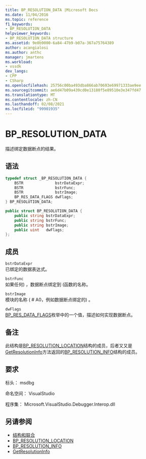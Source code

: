 ```yaml
---
title: BP_RESOLUTION_DATA |Microsoft Docs
ms.date: 11/04/2016
ms.topic: reference
f1_keywords:
- BP_RESOLUTION_DATA
helpviewer_keywords:
- BP_RESOLUTION_DATA structure
ms.assetid: 9e0b9000-6a84-47b9-b07a-367a75764389
author: acangialosi
ms.author: anthc
manager: jmartens
ms.workload:
- vssdk
dev_langs:
- CPP
- CSharp
ms.openlocfilehash: 25756c00ba493dba866ab70693e69971333ae9ee
ms.sourcegitcommit: ae6d47b09a439cd0e13180f5e89510e3e347fd47
ms.translationtype: MT
ms.contentlocale: zh-CN
ms.lasthandoff: 02/08/2021
ms.locfileid: "99901935"
---
```

# <a name="bp_resolution_data"></a>BP_RESOLUTION_DATA
描述绑定数据断点的结果。

## <a name="syntax"></a>语法

```cpp
typedef struct _BP_RESOLUTION_DATA {
    BSTR              bstrDataExpr;
    BSTR              bstrFunc;
    BSTR              bstrImage;
    BP_RES_DATA_FLAGS dwFlags;
} BP_RESOLUTION_DATA;
```

```csharp
public struct BP_RESOLUTION_DATA {
    public string bstrDataExpr;
    public string bstrFunc;
    public string bstrImage;
    public uint   dwFlags;
};
```

## <a name="members"></a>成员
`bstrDataExpr`\
已绑定的数据表达式。

`bstrFunc`\
如果任何) ，数据断点绑定到 (函数的名称。

`bstrImage`\
模块的名称 ( # A0，例如数据断点绑定的) 。

`dwFlags`\
[BP_RES_DATA_FLAGS](../../../extensibility/debugger/reference/bp-res-data-flags.md)枚举中的一个值，描述如何实现数据断点。

## <a name="remarks"></a>备注
此结构是[BP_RESOLUTION_LOCATION](../../../extensibility/debugger/reference/bp-resolution-location.md)结构的成员，后者又又是[GetResolutionInfo](../../../extensibility/debugger/reference/idebugbreakpointresolution2-getresolutioninfo.md)方法返回的[BP_RESOLUTION_INFO](../../../extensibility/debugger/reference/bp-resolution-info.md)结构的成员。

## <a name="requirements"></a>要求
标头： msdbg

命名空间： VisualStudio

程序集： Microsoft.VisualStudio.Debugger.Interop.dll

## <a name="see-also"></a>另请参阅
- [结构和联合](../../../extensibility/debugger/reference/structures-and-unions.md)
- [BP_RESOLUTION_LOCATION](../../../extensibility/debugger/reference/bp-resolution-location.md)
- [BP_RESOLUTION_INFO](../../../extensibility/debugger/reference/bp-resolution-info.md)
- [GetResolutionInfo](../../../extensibility/debugger/reference/idebugbreakpointresolution2-getresolutioninfo.md)
